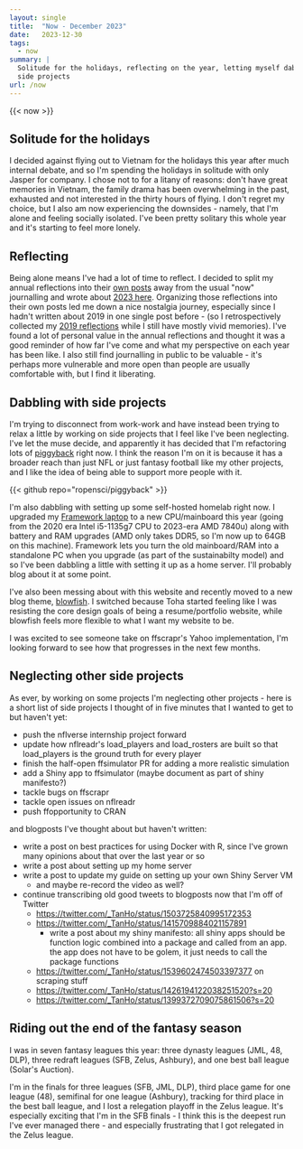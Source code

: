 ```yaml
---
layout: single
title:  "Now - December 2023"
date:   2023-12-30
tags: 
  - now
summary: | 
  Solitude for the holidays, reflecting on the year, letting myself dabble on
  side projects
url: /now
---
```


{{< now >}}

## Solitude for the holidays
I decided against flying out to Vietnam for the holidays this year after much 
internal debate, and so I'm spending the holidays in solitude with only Jasper
for company. I chose not to for a litany of reasons: don't have great memories 
in Vietnam, the family drama has been overwhelming in the past, exhausted and
not interested in the thirty hours of flying. I don't regret my choice, but I
also am now experiencing the downsides - namely, that I'm alone and feeling
socially isolated. I've been pretty solitary this whole year and it's starting
to feel more lonely.

## Reflecting

Being alone means I've had a lot of time to reflect. I decided to split my 
annual reflections into their [own posts](/tags/reflections) away from the usual 
"now" journalling and wrote about [2023 here](/posts/reflections/2023). 
Organizing those reflections into their own posts led me down a nice nostalgia
journey, especially since I hadn't written about 2019 in one single post before -
(so I retrospectively collected my [2019 reflections](/posts/reflections/2019) 
while I still have mostly vivid memories). I've found a lot of personal value 
in the annual reflections and thought it was a good reminder of how far I've 
come and what my perspective on each year has been like. I also still find 
journalling in public to be valuable - it's perhaps more vulnerable and more 
open than people are usually comfortable with, but I find it liberating.

## Dabbling with side projects

I'm trying to disconnect from work-work and have instead been trying to relax
a little by working on side projects that I feel like I've been neglecting. I've
let the muse decide, and apparently it has decided that I'm refactoring lots of
[piggyback](https://github.com/ropensci/piggyback) right now. I think the reason
I'm on it is because it has a broader reach than just NFL or just fantasy football
like my other projects, and I like the idea of being able to support more people
with it.

{{< github repo="ropensci/piggyback" >}}

I'm also dabbling with setting up some self-hosted homelab right now. I upgraded
my [Framework laptop](https://frame.work) to a new CPU/mainboard this year 
(going from the 2020 era Intel i5-1135g7 CPU to 2023-era AMD 7840u) along with
battery and RAM upgrades (AMD only takes DDR5, so I'm now up to 64GB on this 
machine). Framework lets you turn the old mainboard/RAM into a standalone PC when
you upgrade (as part of the sustainabilty model) and so I've been dabbling a 
little with setting it up as a home server. I'll probably blog about it at some
point.

I've also been messing about with this website and recently moved to a new blog
theme, [blowfish](https://blowfish.page). I switched because Toha started feeling
like I was resisting the core design goals of being a resume/portfolio website,
while blowfish feels more flexible to what I want my website to be.

I was excited to see someone take on ffscrapr's Yahoo implementation, I'm looking
forward to see how that progresses in the next few months.

## Neglecting other side projects

As ever, by working on some projects I'm neglecting other projects - here is a 
short list of side projects I thought of in five minutes that I wanted to get 
to but haven't yet:
- push the nflverse internship project forward
- update how nflreadr's load_players and load_rosters are built so that 
  load_players is the ground truth for every player
- finish the half-open ffsimulator PR for adding a more realistic simulation
- add a Shiny app to ffsimulator (maybe document as part of shiny manifesto?)
- tackle bugs on ffscrapr
- tackle open issues on nflreadr
- push ffopportunity to CRAN

and blogposts I've thought about but haven't written:
- write a post on best practices for using Docker with R, since I've grown
  many opinions about that over the last year or so
- write a post about setting up my home server
- write a post to update my guide on setting up your own Shiny Server VM
  - and maybe re-record the video as well?
- continue transcribing old good tweets to blogposts now that I'm off of Twitter
  - https://twitter.com/_TanHo/status/1503725840995172353
  - https://twitter.com/_TanHo/status/1415709884021157891
    - write a post about my shiny manifesto: all shiny apps should be function logic
    combined into a package and called from an app. the app does not have to be 
    golem, it just needs to call the package functions
  - https://twitter.com/_TanHo/status/1539602474503397377 on scraping stuff
  - https://twitter.com/_TanHo/status/1426194122038251520?s=20
  - https://twitter.com/_TanHo/status/1399372709075861506?s=20
  

## Riding out the end of the fantasy season

I was in seven fantasy leagues this year: three dynasty leagues (JML, 48, DLP), 
three redraft leagues (SFB, Zelus, Ashbury), and one best ball league (Solar's 
Auction). 

I'm in the finals for three leagues (SFB, JML, DLP), third place game for one 
league (48), semifinal for one league (Ashbury), tracking for third place in the
best ball league, and I lost a relegation playoff in the Zelus league. It's 
especially exciting that I'm in the SFB finals - I think this is the deepest run
I've ever managed there - and especially frustrating that I got relegated in the
Zelus league. 
